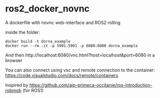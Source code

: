 # ros2_docker_novnc
A dockerfile with novnc web-interface and ROS2 rolling

inside the folder:

```console
docker build -t dorna_example .
docker run --rm -it -p 5901:5901 -p 6080:6080 dorna_example
```

And then http://localhost:6080/vnc.html?host=localhost&port=6080 in a browser

You can also connect using vsc and remote connection to the container: https://code.visualstudio.com/docs/remote/containers

Inspired by https://github.com/aip-primeca-occitanie/ros-introduction-robmob (for ROS1)
